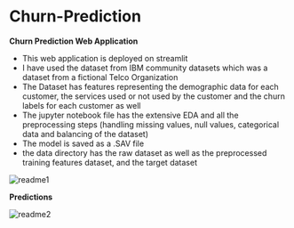 # Churn-Prediction
**Churn Prediction Web Application**
- This web application is deployed on streamlit 
- I have used the dataset from IBM community datasets which was a dataset from a fictional Telco Organization
- The Dataset has features representing the demographic data for each customer, the services used or not used by the customer and the churn labels for each customer as well
- The jupyter notebook file has the extensive EDA and all the preprocessing steps (handling missing values, null values, categorical data and balancing of the dataset)
- The model is saved as a .SAV file
- the data directory has the raw dataset as well as the preprocessed training features dataset, and the target dataset
  
![readme1](https://github.com/SitanshuA091/Churn-Prediction/assets/109926055/f8d9b348-eecc-42db-b2b3-0a472e135ef0)

**Predictions**

![readme2](https://github.com/SitanshuA091/Churn-Prediction/assets/109926055/ca8ee4e7-b565-457c-a1c4-d0419e8e0c48)
